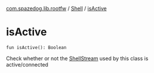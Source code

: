 [com.spazedog.lib.rootfw](../index.md) / [Shell](index.md) / [isActive](.)

# isActive

`fun isActive(): Boolean`

Check whether or not the [ShellStream](../-shell-stream/index.md) used by this class is active/connected

